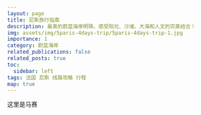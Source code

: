 ```yaml
---
layout: page
title: 尼斯旅行指南
description: 最美的蔚蓝海岸明珠，感受阳光、沙滩、大海和人文的完美结合！
img: assets/img/5paris-4days-trip/5paris-4days-trip-1.jpg
importance: 1
category: 蔚蓝海岸
related_publications: false
related_posts: true
toc:
  sidebar: left
tags: 法国 尼斯 线路攻略 行程
map: true
---
```


这里是马赛
